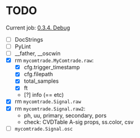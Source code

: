 # TODO

Current job: [0.3.4. Debug](https://github.com/tieugene/iosc.py/milestone/16)

- [ ] DocStrings
- [ ] PyLint
- [ ] __father, __oscwin
- [x] rm `mycomtrade.MyComtrade.raw`:
  - [x] cfg.trigger_timestamp
  - [x] cfg.filepath
  - [x] total_samples
  - [x] ft
  - [?] info (== etc)
- [x] rm `mycomtrade.Signal.raw`
- [x] rm `mycomtrade.Signal.raw2`:
  - ph, uu, primary, secondary, pors
  - check: CVDTable A-sig props, ss.color, csv
- [ ] `mycomtrade.Signal.osc`
